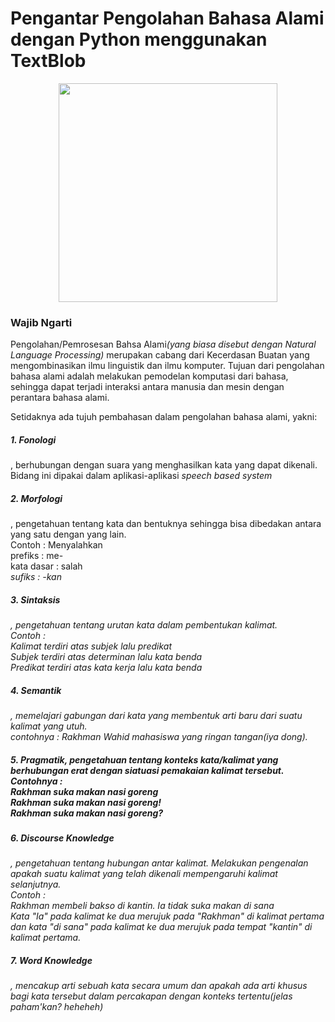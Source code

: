 # Pengantar Pengolahan Bahasa Alami dengan Python menggunakan TextBlob

<p align="center">
<img src="https://memegenerator.net/img/instances/72705299/come-and-do-nlp-join-the-dark-side.jpg" height="350"/></p>

<h3>Wajib Ngarti</h3>
<p>Pengolahan/Pemrosesan Bahsa Alami<i>(yang biasa disebut dengan Natural Language Processing)</i> merupakan cabang dari Kecerdasan Buatan yang mengombinasikan ilmu linguistik dan ilmu komputer. Tujuan dari pengolahan bahasa alami adalah melakukan pemodelan komputasi dari bahasa, sehingga dapat terjadi interaksi antara manusia dan mesin dengan perantara bahasa alami.<p>

<p>Setidaknya ada tujuh pembahasan dalam pengolahan bahasa alami, yakni:<br>
<h5>1. Fonologi</h5>, berhubungan dengan suara yang menghasilkan kata yang dapat dikenali. Bidang ini dipakai dalam aplikasi-aplikasi <i>speech based system</i><br>
<h5>2. Morfologi</h5>, pengetahuan tentang kata dan bentuknya sehingga bisa dibedakan antara yang satu dengan yang lain.<br>Contoh : Menyalahkan <br>prefiks : me-<br>kata dasar : salah<br><i>sufiks : -kan<br>
<h5>3. Sintaksis</h5>, pengetahuan tentang urutan kata dalam pembentukan kalimat.<br>Contoh :<br>Kalimat terdiri atas subjek lalu predikat<br>Subjek terdiri atas determinan lalu kata benda<br>Predikat terdiri atas kata kerja lalu kata benda<br>
<h5>4. Semantik</h5>, memelajari gabungan dari kata yang membentuk arti baru dari suatu kalimat yang utuh.<br>contohnya : Rakhman Wahid mahasiswa yang ringan tangan<i>(iya dong)</i>.<br>
<h5>5. Pragmatik, pengetahuan tentang konteks kata/kalimat yang berhubungan erat dengan siatuasi pemakaian kalimat tersebut.<br>Contohnya : <br>Rakhman suka makan nasi goreng<br>Rakhman suka makan nasi goreng!<br>Rakhman suka makan nasi goreng?<br>
<h5>6. <i>Discourse Knowledge</i></h5>, pengetahuan tentang hubungan antar kalimat. Melakukan pengenalan apakah suatu kalimat yang telah dikenali mempengaruhi kalimat selanjutnya.<br>Contoh :<br>Rakhman membeli bakso di kantin. Ia tidak suka makan di sana<br>Kata "Ia" pada kalimat ke dua merujuk pada "Rakhman" di kalimat pertama dan kata "di sana" pada kalimat ke dua merujuk pada tempat "kantin" di kalimat pertama.<br>
<h5>7. <i>Word Knowledge</i></h5>, mencakup arti sebuah kata secara umum dan apakah ada arti khusus bagi kata tersebut dalam percakapan dengan konteks tertentu<i>(jelas paham'kan? heheheh)</i><br>
